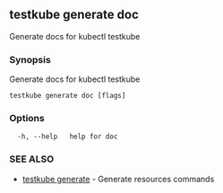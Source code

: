 ## testkube generate doc

Generate docs for kubectl testkube

### Synopsis

Generate docs for kubectl testkube

```
testkube generate doc [flags]
```

### Options

```
  -h, --help   help for doc
```

### SEE ALSO

* [testkube generate](testkube_generate.md)	 - Generate resources commands

